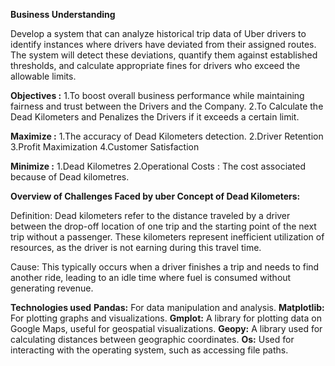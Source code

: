**Business Understanding**

Develop a system that can analyze historical trip data of Uber drivers to identify instances where drivers have deviated from their assigned routes. The system will detect these deviations, quantify them against established thresholds, and calculate appropriate fines for drivers who exceed the allowable limits. 

**Objectives :**
1.To boost overall business performance while maintaining fairness and trust between the Drivers and the Company.
2.To Calculate the Dead Kilometers and Penalizes the Drivers if it exceeds a certain limit. 

**Maximize :**
1.The accuracy of Dead Kilometers detection.
2.Driver Retention
3.Profit Maximization
4.Customer Satisfaction

**Minimize :**
1.Dead Kilometres 
2.Operational Costs : The cost associated because of Dead kilometres.

**Overview of Challenges Faced by uber
Concept of Dead Kilometers:**

Definition: Dead kilometers refer to the distance traveled by a driver between the drop-off location of one trip and the starting point of the next trip without a passenger. These kilometers represent inefficient utilization of resources, as the driver is not earning during this travel time.

Cause: This typically occurs when a driver finishes a trip and needs to find another ride, leading to an idle time where fuel is consumed without generating revenue.

**Technologies used**
**Pandas:** For data manipulation and analysis.
**Matplotlib:** For plotting graphs and visualizations.
**Gmplot:** A library for plotting data on Google Maps, useful for geospatial visualizations.
**Geopy:** A library used for calculating distances between geographic coordinates.
**Os:** Used for interacting with the operating system, such as accessing file paths.
